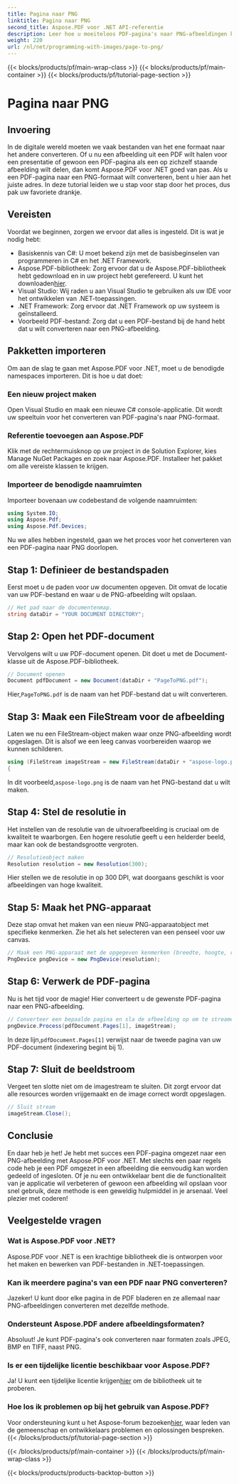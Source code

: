 ```yaml
---
title: Pagina naar PNG
linktitle: Pagina naar PNG
second_title: Aspose.PDF voor .NET API-referentie
description: Leer hoe u moeiteloos PDF-pagina's naar PNG-afbeeldingen kunt converteren met Aspose.PDF voor .NET in onze gedetailleerde stapsgewijze zelfstudie.
weight: 220
url: /nl/net/programming-with-images/page-to-png/
---
```


{{< blocks/products/pf/main-wrap-class >}}
{{< blocks/products/pf/main-container >}}
{{< blocks/products/pf/tutorial-page-section >}}

# Pagina naar PNG

## Invoering

In de digitale wereld moeten we vaak bestanden van het ene formaat naar het andere converteren. Of u nu een afbeelding uit een PDF wilt halen voor een presentatie of gewoon een PDF-pagina als een op zichzelf staande afbeelding wilt delen, dan komt Aspose.PDF voor .NET goed van pas. Als u een PDF-pagina naar een PNG-formaat wilt converteren, bent u hier aan het juiste adres. In deze tutorial leiden we u stap voor stap door het proces, dus pak uw favoriete drankje.

## Vereisten

Voordat we beginnen, zorgen we ervoor dat alles is ingesteld. Dit is wat je nodig hebt:
- Basiskennis van C#: U moet bekend zijn met de basisbeginselen van programmeren in C# en het .NET Framework.
-  Aspose.PDF-bibliotheek: Zorg ervoor dat u de Aspose.PDF-bibliotheek hebt gedownload en in uw project hebt gerefereerd. U kunt het downloaden[hier](https://releases.aspose.com/pdf/net/).
- Visual Studio: Wij raden u aan Visual Studio te gebruiken als uw IDE voor het ontwikkelen van .NET-toepassingen.
- .NET Framework: Zorg ervoor dat .NET Framework op uw systeem is geïnstalleerd.
- Voorbeeld PDF-bestand: Zorg dat u een PDF-bestand bij de hand hebt dat u wilt converteren naar een PNG-afbeelding.

## Pakketten importeren

Om aan de slag te gaan met Aspose.PDF voor .NET, moet u de benodigde namespaces importeren. Dit is hoe u dat doet:

### Een nieuw project maken

Open Visual Studio en maak een nieuwe C# console-applicatie. Dit wordt uw speeltuin voor het converteren van PDF-pagina's naar PNG-formaat.

### Referentie toevoegen aan Aspose.PDF

Klik met de rechtermuisknop op uw project in de Solution Explorer, kies Manage NuGet Packages en zoek naar Aspose.PDF. Installeer het pakket om alle vereiste klassen te krijgen.

### Importeer de benodigde naamruimten

Importeer bovenaan uw codebestand de volgende naamruimten:

```csharp
using System.IO;
using Aspose.Pdf;
using Aspose.Pdf.Devices;
```

Nu we alles hebben ingesteld, gaan we het proces voor het converteren van een PDF-pagina naar PNG doorlopen.

## Stap 1: Definieer de bestandspaden

Eerst moet u de paden voor uw documenten opgeven. Dit omvat de locatie van uw PDF-bestand en waar u de PNG-afbeelding wilt opslaan. 

```csharp
// Het pad naar de documentenmap.
string dataDir = "YOUR DOCUMENT DIRECTORY";
```

## Stap 2: Open het PDF-document

Vervolgens wilt u uw PDF-document openen. Dit doet u met de Document-klasse uit de Aspose.PDF-bibliotheek.

```csharp
// Document openen
Document pdfDocument = new Document(dataDir + "PageToPNG.pdf");
```

 Hier,`PageToPNG.pdf` is de naam van het PDF-bestand dat u wilt converteren.

## Stap 3: Maak een FileStream voor de afbeelding

Laten we nu een FileStream-object maken waar onze PNG-afbeelding wordt opgeslagen. Dit is alsof we een leeg canvas voorbereiden waarop we kunnen schilderen.

```csharp
using (FileStream imageStream = new FileStream(dataDir + "aspose-logo.png", FileMode.Create))
{
```

 In dit voorbeeld,`aspose-logo.png` is de naam van het PNG-bestand dat u wilt maken.

## Stap 4: Stel de resolutie in

Het instellen van de resolutie van de uitvoerafbeelding is cruciaal om de kwaliteit te waarborgen. Een hogere resolutie geeft u een helderder beeld, maar kan ook de bestandsgrootte vergroten.

```csharp
// Resolutieobject maken
Resolution resolution = new Resolution(300);
```

Hier stellen we de resolutie in op 300 DPI, wat doorgaans geschikt is voor afbeeldingen van hoge kwaliteit.

## Stap 5: Maak het PNG-apparaat

Deze stap omvat het maken van een nieuw PNG-apparaatobject met specifieke kenmerken. Zie het als het selecteren van een penseel voor uw canvas.

```csharp
// Maak een PNG-apparaat met de opgegeven kenmerken (breedte, hoogte, resolutie)
PngDevice pngDevice = new PngDevice(resolution);
```

## Stap 6: Verwerk de PDF-pagina

Nu is het tijd voor de magie! Hier converteert u de gewenste PDF-pagina naar een PNG-afbeelding.

```csharp
// Converteer een bepaalde pagina en sla de afbeelding op om te streamen
pngDevice.Process(pdfDocument.Pages[1], imageStream);
```

 In deze lijn,`pdfDocument.Pages[1]` verwijst naar de tweede pagina van uw PDF-document (indexering begint bij 1).

## Stap 7: Sluit de beeldstroom

Vergeet ten slotte niet om de imagestream te sluiten. Dit zorgt ervoor dat alle resources worden vrijgemaakt en de image correct wordt opgeslagen.

```csharp
// Sluit stream
imageStream.Close();
```

## Conclusie

En daar heb je het! Je hebt met succes een PDF-pagina omgezet naar een PNG-afbeelding met Aspose.PDF voor .NET. Met slechts een paar regels code heb je een PDF omgezet in een afbeelding die eenvoudig kan worden gedeeld of ingesloten. Of je nu een ontwikkelaar bent die de functionaliteit van je applicatie wil verbeteren of gewoon een afbeelding wil opslaan voor snel gebruik, deze methode is een geweldig hulpmiddel in je arsenaal. Veel plezier met coderen!

## Veelgestelde vragen

### Wat is Aspose.PDF voor .NET?  
Aspose.PDF voor .NET is een krachtige bibliotheek die is ontworpen voor het maken en bewerken van PDF-bestanden in .NET-toepassingen.

### Kan ik meerdere pagina's van een PDF naar PNG converteren?  
Jazeker! U kunt door elke pagina in de PDF bladeren en ze allemaal naar PNG-afbeeldingen converteren met dezelfde methode.

### Ondersteunt Aspose.PDF andere afbeeldingsformaten?  
Absoluut! Je kunt PDF-pagina's ook converteren naar formaten zoals JPEG, BMP en TIFF, naast PNG.

### Is er een tijdelijke licentie beschikbaar voor Aspose.PDF?  
 Ja! U kunt een tijdelijke licentie krijgen[hier](https://purchase.aspose.com/temporary-license/) om de bibliotheek uit te proberen.

### Hoe los ik problemen op bij het gebruik van Aspose.PDF?  
 Voor ondersteuning kunt u het Aspose-forum bezoeken[hier](https://forum.aspose.com/c/pdf/10), waar leden van de gemeenschap en ontwikkelaars problemen en oplossingen bespreken.
{{< /blocks/products/pf/tutorial-page-section >}}

{{< /blocks/products/pf/main-container >}}
{{< /blocks/products/pf/main-wrap-class >}}

{{< blocks/products/products-backtop-button >}}
